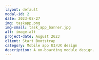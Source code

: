 ```yaml
---
layout: default
modal-id: 2
date: 2023-08-27
img: taskapp.png
img-small: task_app_banner.jpg
alt: image-alt
project-date: August 2023
client: Start Bootstrap
category: Mobile app UI/UX design
description: A on-boarding module design.
---
```

